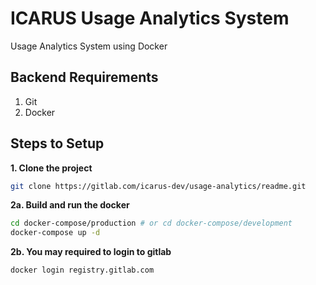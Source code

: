 # ICARUS Usage Analytics System

Usage Analytics System using Docker

## Backend Requirements

1. Git
2. Docker

## Steps to Setup

**1. Clone the project**

```bash
git clone https://gitlab.com/icarus-dev/usage-analytics/readme.git
```

**2a. Build and run the docker**

```bash
cd docker-compose/production # or cd docker-compose/development
docker-compose up -d
```

**2b. You may required to login to gitlab**

```bash
docker login registry.gitlab.com
```
